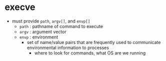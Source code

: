 # execve
- must provide `path`, `argv[]`, and `envp[]`
	- `path` : pathname of command to execute
	- `argv` : argument vector
	- `envp` : environment
		- set of name/value pairs that are frequently used to communicate environmental information to processes
			- where to look for commands, what OS are we running